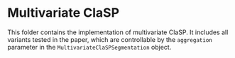 # Multivariate ClaSP
This folder contains the implementation of multivariate ClaSP. It includes all variants tested in the paper, which are controllable by the `aggregation` parameter in the `MultivariateClaSPSegmentation` object.